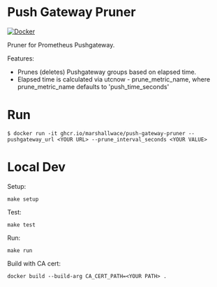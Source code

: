 # Push Gateway Pruner

[![Docker](https://github.com/MarshallWace/push-gateway-pruner/workflows/Publish%20Docker/badge.svg)](https://github.com/MarshallWace/push-gateway-pruner/actions?query=workflow%3A%22Publish+Docker%22) 

Pruner for Prometheus Pushgateway.

Features:
* Prunes (deletes) Pushgateway groups based on elapsed time.
* Elapsed time is calculated via utcnow - prune_metric_name, where prune_metric_name defaults to 'push_time_seconds'


# Run
```
$ docker run -it ghcr.io/marshallwace/push-gateway-pruner --pushgateway_url <YOUR URL> --prune_interval_seconds <YOUR VALUE>
```

# Local Dev
Setup:
```
make setup
```
Test:
```
make test
```
Run:
```
make run
```

Build with CA cert:
```
docker build --build-arg CA_CERT_PATH=<YOUR PATH> .
```